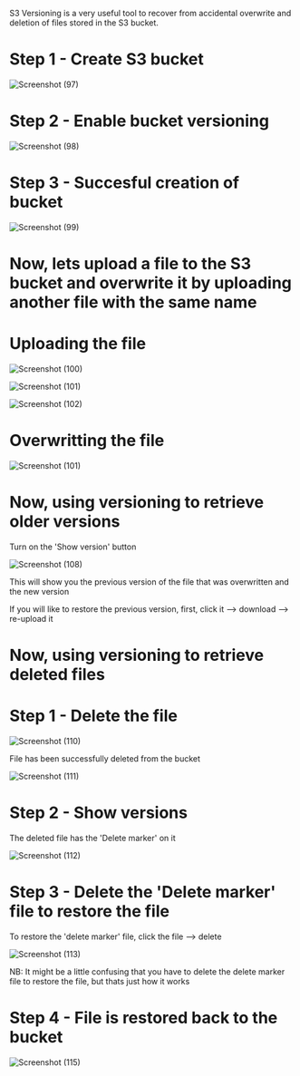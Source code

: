 S3 Versioning is a very useful tool to recover from accidental overwrite and deletion of files stored in the S3 bucket.

# Step 1 - Create S3 bucket

![Screenshot (97)](https://user-images.githubusercontent.com/63674820/189517848-3e77fb17-d33a-42f8-9999-ecb7b0caad86.png)

# Step 2 - Enable bucket versioning

![Screenshot (98)](https://user-images.githubusercontent.com/63674820/189517863-28a0cd2f-689a-44a8-b52d-d4b59538f278.png)

# Step 3 - Succesful creation of bucket

![Screenshot (99)](https://user-images.githubusercontent.com/63674820/189518055-d69f4990-c2f2-4219-a461-cb2ce367a014.png)

# Now, lets upload a file to the S3 bucket and overwrite it by uploading another file with the same name

# Uploading the file

![Screenshot (100)](https://user-images.githubusercontent.com/63674820/189518108-6ba8e982-d35f-4d81-8612-777b1518e48a.png)

![Screenshot (101)](https://user-images.githubusercontent.com/63674820/189518115-2fa638ac-81eb-4f68-8a40-b4cb29c37cb5.png)

![Screenshot (102)](https://user-images.githubusercontent.com/63674820/189518123-b08e9dea-bff9-43d0-a36f-99aa06e5233a.png)

# Overwritting the file

![Screenshot (101)](https://user-images.githubusercontent.com/63674820/189518138-93828dc8-fad2-4f60-abd6-20af292ffef3.png)

# Now, using versioning to retrieve older versions

Turn on the 'Show version' button

![Screenshot (108)](https://user-images.githubusercontent.com/63674820/189518156-9ff628e0-fcbf-4974-aea2-3920582b0f3b.png)

This will show you the previous version of the file that was overwritten and the new version

If you will like to restore the previous version, first, click it --> download --> re-upload it

# Now, using versioning to retrieve deleted files

# Step 1 - Delete the file

![Screenshot (110)](https://user-images.githubusercontent.com/63674820/189519004-ce7434ea-63f5-4937-b446-3459a4c5db69.png)

File has been successfully deleted from the bucket

![Screenshot (111)](https://user-images.githubusercontent.com/63674820/189518700-e4ee23da-c31d-4406-beab-610d04df37e5.png)

# Step 2 - Show versions

The deleted file has the 'Delete marker' on it

![Screenshot (112)](https://user-images.githubusercontent.com/63674820/189518708-512790bb-b1eb-466e-bf8c-4cf3de7e5cf0.png)

# Step 3 - Delete the 'Delete marker' file to restore the file
To restore the 'delete marker' file, click the file --> delete

![Screenshot (113)](https://user-images.githubusercontent.com/63674820/189518795-5cc45406-61da-43de-89ad-51be6848a553.png)

NB: It might be a little confusing that you have to delete the delete marker file to restore the file, but thats just how it works

# Step 4 - File is restored back to the bucket

![Screenshot (115)](https://user-images.githubusercontent.com/63674820/189518827-1a563aec-f94d-4541-a0ee-a72e656c9d7a.png)
